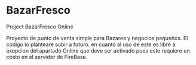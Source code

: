 # BazarFresco
Project BazarFresco Online

Proyecto de punto de venta simple para Bazares y negocios pequeños.
El codigo lo planteare subir a futuro. en cuanto al uso de este es libre a exepcion del apartado Online que deve ser activado
pues este requiere un costo en el servidor de FireBase.
